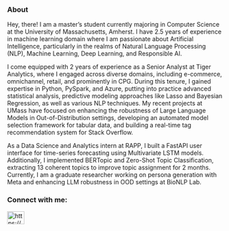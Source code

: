 

### About

Hey, there! I am a master’s student currently majoring in Computer Science at the University of Massachusetts, Amherst. I have 2.5 years of experience in machine learning domain where I am passionate about Artificial Intelligence, particularly in the realms of Natural Language Processing (NLP), Machine Learning, Deep Learning, and Responsible AI.

I come equipped with 2 years of experience as a Senior Analyst at Tiger Analytics, where I engaged across diverse domains, including e-commerce, omnichannel, retail, and prominently in CPG. During this tenure, I gained expertise in Python, PySpark, and Azure, putting into practice advanced statistical analysis, predictive modeling approaches like Lasso and Bayesian Regression, as well as various NLP techniques. My recent projects at UMass have focused on enhancing the robustness of Large Language Models in Out-of-Distribution settings, developing an automated model selection framework for tabular data, and building a real-time tag recommendation system for Stack Overflow.

As a Data Science and Analytics intern at RAPP, I built a FastAPI user interface for time-series forecasting using Multivariate LSTM models. Additionally, I implemented BERTopic and Zero-Shot Topic Classification, extracting 13 coherent topics to improve topic assignment for 2 months. Currently, I am a graduate researcher working on persona generation with Meta and enhancing LLM robustness in OOD settings at BioNLP Lab.



<h3 align="left">Connect with me:</h3>
<p align="left">
<a href="https://www.linkedin.com/in/priya-yarrabolu/" target="blank"><img align="center" src="https://raw.githubusercontent.com/rahuldkjain/github-profile-readme-generator/master/src/images/icons/Social/linked-in-alt.svg" alt="https://www.linkedin.com/in/priya-yarrabolu/" height="30" width="40" /></a>
</p>




<!--
**yarrap/yarrap** is a ✨ _special_ ✨ repository because its `README.md` (this file) appears on your GitHub profile.

![logo](https://github.com/yarrap/yarrap/blob/main/Data%20science.jpg)

Here are some ideas to get you started:

- 🔭 I’m currently working on ...
- 🌱 I’m currently learning ...
- 👯 I’m looking to collaborate on ...
- 🤔 I’m looking for help with ...
- 💬 Ask me about ...
- 📫 How to reach me: ...
- 😄 Pronouns: ...
- ⚡ Fun fact: ...
-->
